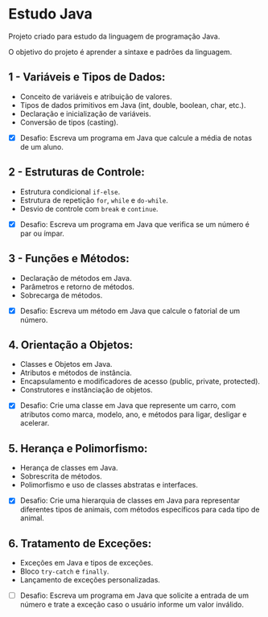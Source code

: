 # Estudo Java
Projeto criado para estudo da linguagem de programação Java.

O objetivo do projeto é aprender a sintaxe e padrões da linguagem.

## 1 - Variáveis e Tipos de Dados:
   - Conceito de variáveis e atribuição de valores.
   - Tipos de dados primitivos em Java (int, double, boolean, char, etc.).
   - Declaração e inicialização de variáveis.
   - Conversão de tipos (casting).
   - [X] Desafio: Escreva um programa em Java que calcule a média de notas de um aluno.
   
## 2 - Estruturas de Controle:
   - Estrutura condicional `if-else`.
   - Estrutura de repetição `for`, `while` e `do-while`.
   - Desvio de controle com `break` e `continue`.
   - [X] Desafio: Escreva um programa em Java que verifica se um número é par ou ímpar.
   
## 3 - Funções e Métodos:
   - Declaração de métodos em Java.
   - Parâmetros e retorno de métodos.
   - Sobrecarga de métodos.
   - [X] Desafio: Escreva um método em Java que calcule o fatorial de um número.
   
## 4. Orientação a Objetos:
   - Classes e Objetos em Java.
   - Atributos e métodos de instância.
   - Encapsulamento e modificadores de acesso (public, private, protected).
   - Construtores e instânciação de objetos.
   - [X] Desafio: Crie uma classe em Java que represente um carro, com atributos como marca, modelo, ano, e métodos para ligar, desligar e acelerar.
   
## 5. Herança e Polimorfismo:
   - Herança de classes em Java.
   - Sobrescrita de métodos.
   - Polimorfismo e uso de classes abstratas e interfaces.
   - [X] Desafio: Crie uma hierarquia de classes em Java para representar diferentes tipos de animais, com métodos específicos para cada tipo de animal.

## 6. Tratamento de Exceções:
   - Exceções em Java e tipos de exceções.
   - Bloco `try-catch` e `finally`.
   - Lançamento de exceções personalizadas.
   - [ ] Desafio: Escreva um programa em Java que solicite a entrada de um número e trate a exceção caso o usuário informe um valor inválido.